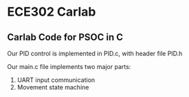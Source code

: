 # ECE302 Carlab

## Carlab Code for PSOC in C

Our PID control is implemented in PID.c, with header file PID.h

Our main.c file implements two major parts: 
1) UART input communication 
2) Movement state machine

